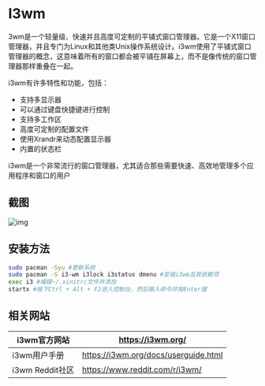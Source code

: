 # I3wm

3wm是一个轻量级、快速并且高度可定制的平铺式窗口管理器。它是一个X11窗口管理器，并且专门为Linux和其他类Unix操作系统设计。i3wm使用了平铺式窗口管理器的概念，这意味着所有的窗口都会被平铺在屏幕上，而不是像传统的窗口管理器那样重叠在一起。

i3wm有许多特性和功能，包括：

- 支持多显示器
- 可以通过键盘快捷键进行控制
- 支持多工作区
- 高度可定制的配置文件
- 使用Xrandr来动态配置显示器
- 内置的状态栏

i3wm是一个非常流行的窗口管理器，尤其适合那些需要快速、高效地管理多个应用程序和窗口的用户

## 截图

![img](/chivkl31dw1a1.jpg)

## 安装方法

```bash
sudo pacman -Syu #更新系统
sudo pacman -S i3-wm i3lock i3status dmenu #安装i3wm及其依赖项
exec i3 #编辑~/.xinitrc文件并添加
startx #按下Ctrl + Alt + F2进入控制台，然后输入命令并按Enter键
```



## 相关网站

| i3wm官方网站    | https://i3wm.org/                    |
| --------------- | ------------------------------------ |
| i3wm用户手册    | https://i3wm.org/docs/userguide.html |
| i3wm Reddit社区 | https://www.reddit.com/r/i3wm/       |

